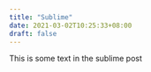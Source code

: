 ```yaml
---
title: "Sublime"
date: 2021-03-02T10:25:33+08:00
draft: false
---
```


This is some text in the sublime post
